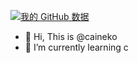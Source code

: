 [![我的 GitHub 数据](https://github-readme-stats.vercel.app/api?username=caineko)]()
- 👋 Hi, This is @caineko
- 🌱 I’m currently learning c
